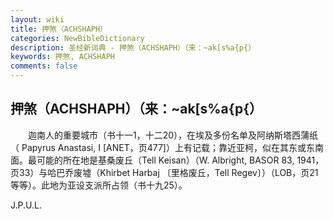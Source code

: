```yaml
---
layout: wiki
title: 押煞（ACHSHAPH）
categories: NewBibleDictionary
description: 圣经新词典 - 押煞（ACHSHAPH）（来：~ak[s%a{p{）
keywords: 押煞, ACHSHAPH
comments: false
---
```


## 押煞（ACHSHAPH）（来：~ak[s%a{p{）

　　迦南人的重要城市（书十一1，十二20），在埃及多份名单及阿纳斯塔西蒲纸（ Papyrus Anastasi, I [ANET，页477]）上有记载；靠近亚柯，似在其东或东南面。最可能的所在地是基桑废丘（Tell Keisan）（W. Albright, BASOR 83, 1941，页33）与哈巴乔废墟（Khirbet Harbaj 〔里格废丘，Tell Regev〕）（LOB，页21等等）。此地为亚设支派所占领（书十九25）。

J.P.U.L.
